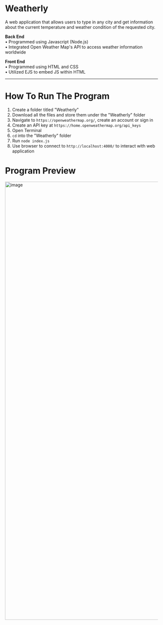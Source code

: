 # Weatherly
A web application that allows users to type in any city and get information about the current temperature and weather condition of the requested city.

**Back End**  
• Programmed using Javascript (Node.js)  
• Integrated Open Weather Map's API to access weather information worldwide

**Front End**  
• Programmed using HTML and CSS  
• Utilized EJS to embed JS within HTML

** **
  
    
# How To Run The Program

1. Create a folder titled "Weatherly"
2. Download all the files and store them under the "Weatherly" folder
3. Navigate to `https://openweathermap.org/`, create an account or sign in
4. Create an API key at `https://home.openweathermap.org/api_keys`
5. Open Terminal
6. `cd` into the "Weatherly" folder
7. Run `node index.js`
8. Use browser to connect to `http://localhost:4000/` to interact with web application  



# Program Preview

<img width="1439" alt="image" src="https://github.com/CharlotteLaw/weatherly/assets/69742430/a0b842f0-8643-4aa6-ac05-9014febcb02d">
